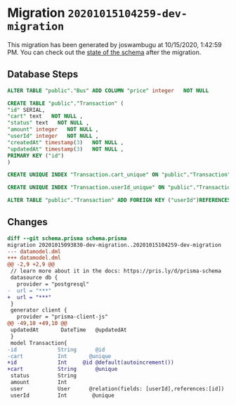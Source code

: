 # Migration `20201015104259-dev-migration`

This migration has been generated by joswambugu at 10/15/2020, 1:42:59 PM.
You can check out the [state of the schema](./schema.prisma) after the migration.

## Database Steps

```sql
ALTER TABLE "public"."Bus" ADD COLUMN "price" integer   NOT NULL 

CREATE TABLE "public"."Transaction" (
"id" SERIAL,
"cart" text   NOT NULL ,
"status" text   NOT NULL ,
"amount" integer   NOT NULL ,
"userId" integer   NOT NULL ,
"createdAt" timestamp(3)   NOT NULL ,
"updatedAt" timestamp(3)   NOT NULL ,
PRIMARY KEY ("id")
)

CREATE UNIQUE INDEX "Transaction.cart_unique" ON "public"."Transaction"("cart")

CREATE UNIQUE INDEX "Transaction.userId_unique" ON "public"."Transaction"("userId")

ALTER TABLE "public"."Transaction" ADD FOREIGN KEY ("userId")REFERENCES "public"."User"("id") ON DELETE CASCADE ON UPDATE CASCADE
```

## Changes

```diff
diff --git schema.prisma schema.prisma
migration 20201015093830-dev-migration..20201015104259-dev-migration
--- datamodel.dml
+++ datamodel.dml
@@ -2,9 +2,9 @@
 // learn more about it in the docs: https://pris.ly/d/prisma-schema
 datasource db {
   provider = "postgresql"
-  url = "***"
+  url = "***"
 }
 generator client {
   provider = "prisma-client-js"
@@ -49,10 +49,10 @@
 updatedAt       DateTime   @updatedAt  
 }
 model Transaction{
-id             String      @id 
-cart           Int       @unique
+id             Int     @id @default(autoincrement())
+cart           String      @unique
 status         String
 amount         Int
 user           User      @relation(fields: [userId],references:[id])
 userId         Int        @unique
```



